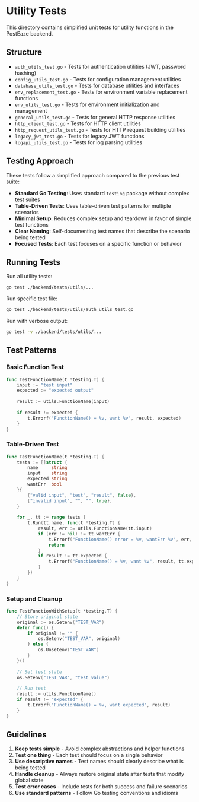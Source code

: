 # Utility Tests

This directory contains simplified unit tests for utility functions in the PostEaze backend.

## Structure

- `auth_utils_test.go` - Tests for authentication utilities (JWT, password hashing)
- `config_utils_test.go` - Tests for configuration management utilities
- `database_utils_test.go` - Tests for database utilities and interfaces
- `env_replacement_test.go` - Tests for environment variable replacement functions
- `env_utils_test.go` - Tests for environment initialization and management
- `general_utils_test.go` - Tests for general HTTP response utilities
- `http_client_test.go` - Tests for HTTP client utilities
- `http_request_utils_test.go` - Tests for HTTP request building utilities
- `legacy_jwt_test.go` - Tests for legacy JWT functions
- `logapi_utils_test.go` - Tests for log parsing utilities

## Testing Approach

These tests follow a simplified approach compared to the previous test suite:

- **Standard Go Testing**: Uses standard `testing` package without complex test suites
- **Table-Driven Tests**: Uses table-driven test patterns for multiple scenarios
- **Minimal Setup**: Reduces complex setup and teardown in favor of simple test functions
- **Clear Naming**: Self-documenting test names that describe the scenario being tested
- **Focused Tests**: Each test focuses on a specific function or behavior

## Running Tests

Run all utility tests:
```bash
go test ./backend/tests/utils/...
```

Run specific test file:
```bash
go test ./backend/tests/utils/auth_utils_test.go
```

Run with verbose output:
```bash
go test -v ./backend/tests/utils/...
```

## Test Patterns

### Basic Function Test
```go
func TestFunctionName(t *testing.T) {
    input := "test input"
    expected := "expected output"
    
    result := utils.FunctionName(input)
    
    if result != expected {
        t.Errorf("FunctionName() = %v, want %v", result, expected)
    }
}
```

### Table-Driven Test
```go
func TestFunctionName(t *testing.T) {
    tests := []struct {
        name     string
        input    string
        expected string
        wantErr  bool
    }{
        {"valid input", "test", "result", false},
        {"invalid input", "", "", true},
    }
    
    for _, tt := range tests {
        t.Run(tt.name, func(t *testing.T) {
            result, err := utils.FunctionName(tt.input)
            if (err != nil) != tt.wantErr {
                t.Errorf("FunctionName() error = %v, wantErr %v", err, tt.wantErr)
                return
            }
            if result != tt.expected {
                t.Errorf("FunctionName() = %v, want %v", result, tt.expected)
            }
        })
    }
}
```

### Setup and Cleanup
```go
func TestFunctionWithSetup(t *testing.T) {
    // Store original state
    original := os.Getenv("TEST_VAR")
    defer func() {
        if original != "" {
            os.Setenv("TEST_VAR", original)
        } else {
            os.Unsetenv("TEST_VAR")
        }
    }()
    
    // Set test state
    os.Setenv("TEST_VAR", "test_value")
    
    // Run test
    result := utils.FunctionName()
    if result != "expected" {
        t.Errorf("FunctionName() = %v, want expected", result)
    }
}
```

## Guidelines

1. **Keep tests simple** - Avoid complex abstractions and helper functions
2. **Test one thing** - Each test should focus on a single behavior
3. **Use descriptive names** - Test names should clearly describe what is being tested
4. **Handle cleanup** - Always restore original state after tests that modify global state
5. **Test error cases** - Include tests for both success and failure scenarios
6. **Use standard patterns** - Follow Go testing conventions and idioms